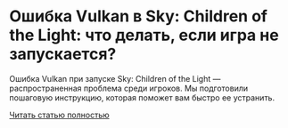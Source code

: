 # Ошибка Vulkan в Sky: Children of the Light: что делать, если игра не запускается?



Ошибка Vulkan при запуске Sky: Children of the Light — распространенная проблема среди игроков. Мы подготовили пошаговую инструкцию, которая поможет вам быстро ее устранить.

[Читать статью полностью](https://xyberbara.com/gaming/vulkan-sky-children-of-the-light/)

